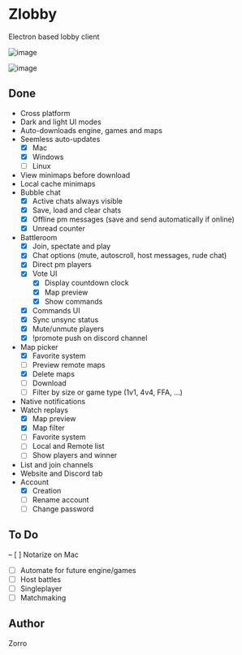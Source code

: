 # Zlobby

Electron based lobby client

![image](https://user-images.githubusercontent.com/6030177/98692429-e10b4c00-234d-11eb-9a9c-a0fc0bd99296.png)

![image](https://user-images.githubusercontent.com/6030177/98692541-00a27480-234e-11eb-890e-f33a4d63058d.png)

## Done

- Cross platform
- Dark and light UI modes
- Auto-downloads engine, games and maps
- Seemless auto-updates 
  - [x] Mac 
  - [x] Windows
  - [ ] Linux
- View minimaps before download
- Local cache minimaps
- Bubble chat
  - [x] Active chats always visible
  - [x] Save, load and clear chats  
  - [x] Offline pm messages (save and send automatically if online)
  - [x] Unread counter
- Battleroom 
  - [x] Join, spectate and play
  - [x] Chat options (mute, autoscroll, host messages, rude chat)
  - [x] Direct pm players
  - [x] Vote UI 
    - [x] Display countdown clock
    - [x] Map preview
    - [x] Show commands
  - [x] Commands UI
  - [x] Sync unsync status
  - [x] Mute/unmute players
  - [x] !promote push on discord channel
- Map picker
  - [x] Favorite system
  - [ ] Preview remote maps
  - [x] Delete maps
  - [ ] Download
  - [ ] Filter by size or game type (1v1, 4v4, FFA, ...)  
- Native notifications
- Watch replays
  - [x] Map preview
  - [x] Map filter
  - [ ] Favorite system
  - [ ] Local and Remote list
  - [ ] Show players and winner
- List and join channels
- Website and Discord tab
- Account 
  - [x] Creation
  - [ ] Rename account
  - [ ] Change password

## To Do

– [ ] Notarize on Mac
- [ ] Automate for future engine/games 
- [ ] Host battles
- [ ] Singleplayer
- [ ] Matchmaking

## Author

Zorro

